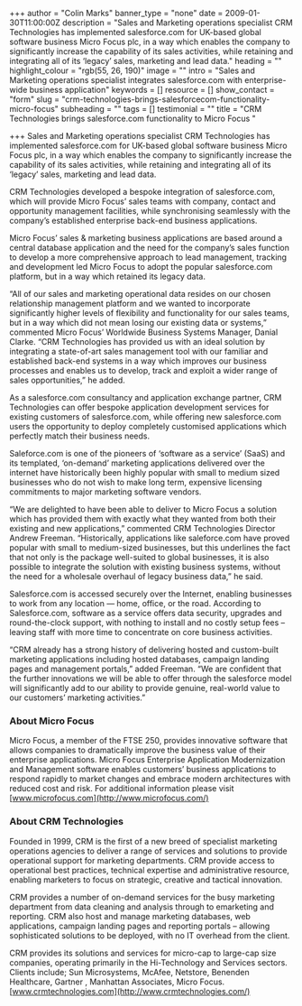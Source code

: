 +++
author = "Colin Marks"
banner_type = "none"
date = 2009-01-30T11:00:00Z
description = "Sales and Marketing operations specialist CRM Technologies has implemented salesforce.com for UK-based global software business Micro Focus plc, in a way which enables the company to significantly increase the capability of its sales activities, while retaining and integrating all of its ‘legacy’ sales, marketing and lead data."
heading = ""
highlight_colour = "rgb(55, 26, 190)"
image = ""
intro = "Sales and Marketing operations specialist integrates salesforce.com with enterprise-wide business application"
keywords = []
resource = []
show_contact = "form"
slug = "crm-technologies-brings-salesforcecom-functionality-micro-focus"
subheading = ""
tags = []
testimonial = ""
title = "CRM Technologies brings salesforce.com functionality to Micro Focus "

+++
Sales and Marketing operations specialist CRM Technologies has implemented salesforce.com for UK-based global software business Micro Focus plc, in a way which enables the company to significantly increase the capability of its sales activities, while retaining and integrating all of its ‘legacy’ sales, marketing and lead data.

CRM Technologies developed a bespoke integration of salesforce.com, which will provide Micro Focus’ sales teams with company, contact and opportunity management facilities, while synchronising seamlessly with the company’s established enterprise back-end business applications.

Micro Focus’ sales & marketing business applications are based around a central database application and the need for the company’s sales function to develop a more comprehensive approach to lead management, tracking and development led Micro Focus to adopt the popular salesforce.com platform, but in a way which retained its legacy data.

“All of our sales and marketing operational data resides on our chosen relationship management platform and we wanted to incorporate significantly higher levels of flexibility and functionality for our sales teams, but in a way which did not mean losing our existing data or systems,” commented Micro Focus’ Worldwide Business Systems Manager, Danial Clarke. “CRM Technologies has provided us with an ideal solution by integrating a state-of-art sales management tool with our familiar and established back-end systems in a way which improves our business processes and enables us to develop, track and exploit a wider range of sales opportunities,” he added.

As a salesforce.com consultancy and application exchange partner, CRM Technologies can offer bespoke application development services for existing customers of salesforce.com, while offering new salesforce.com users the opportunity to deploy completely customised applications which perfectly match their business needs.

Saleforce.com is one of the pioneers of ‘software as a service’ (SaaS) and its templated, ‘on-demand’ marketing applications delivered over the internet have historically been highly popular with small to medium sized businesses who do not wish to make long term, expensive licensing commitments to major marketing software vendors.

“We are delighted to have been able to deliver to Micro Focus a solution which has provided them with exactly what they wanted from both their existing and new applications,” commented CRM Technologies Director Andrew Freeman. “Historically, applications like saleforce.com have proved popular with small to medium-sized businesses, but this underlines the fact that not only is the package well-suited to global businesses, it is also possible to integrate the solution with existing business systems, without the need for a wholesale overhaul of legacy business data,” he said.

Salesforce.com is accessed securely over the Internet, enabling businesses to work from any location — home, office, or the road. According to Salesforce.com, software as a service offers data security, upgrades and round-the-clock support, with nothing to install and no costly setup fees – leaving staff with more time to concentrate on core business activities.

“CRM already has a strong history of delivering hosted and custom-built marketing applications including hosted databases, campaign landing pages and management portals,” added Freeman. “We are confident that the further innovations we will be able to offer through the salesforce model will significantly add to our ability to provide genuine, real-world value to our customers’ marketing activities.”

### About Micro Focus

Micro Focus, a member of the FTSE 250, provides innovative software that allows companies to dramatically improve the business value of their enterprise applications. Micro Focus Enterprise Application Modernization and Management software enables customers’ business applications to respond rapidly to market changes and embrace modern architectures with reduced cost and risk. For additional information please visit [www.microfocus.com](http://www.microfocus.com/)

### About CRM Technologies

Founded in 1999, CRM is the first of a new breed of specialist marketing operations agencies to deliver a range of services and solutions to provide operational support for marketing departments. CRM provide access to operational best practices, technical expertise and administrative resource, enabling marketers to focus on strategic, creative and tactical innovation.

CRM provides a number of on-demand services for the busy marketing department from data cleaning and analysis through to emarketing and reporting. CRM also host and manage marketing databases, web applications, campaign landing pages and reporting portals – allowing sophisticated solutions to be deployed, with no IT overhead from the client.

CRM provides its solutions and services for micro-cap to large-cap size companies, operating primarily in the Hi-Technology and Services sectors. Clients include; Sun Microsystems, McAfee, Netstore, Benenden Healthcare, Gartner , Manhattan Associates, Micro Focus. [www.crmtechnologies.com](http://www.crmtechnologies.com/)